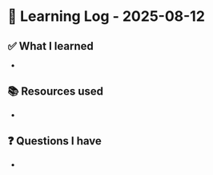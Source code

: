 # 🧠 Learning Log - 2025-08-12

## ✅ What I learned

- 

## 📚 Resources used

- 

## ❓ Questions I have

- 
